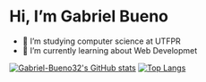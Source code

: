 # Hi, I’m Gabriel Bueno

- 👀 I’m studying computer science at UTFPR
- 🌱 I’m currently learning about Web Developmet

[![Gabriel-Bueno32's GitHub stats](https://github-readme-stats.vercel.app/api?username=Gabriel-Bueno32&show_icons=true&theme=radical)](https://github.com/anuraghazra/github-readme-stats)
[![Top Langs](https://github-readme-stats.vercel.app/api/top-langs/?username=Gabriel-Bueno32&layout=compact)](https://github.com/anuraghazra/github-readme-stats)

<!---
Gabriel-Bueno32/Gabriel-Bueno32 is a ✨ special ✨ repository because its `README.md` (this file) appears on your GitHub profile.
You can click the Preview link to take a look at your changes.
--->
